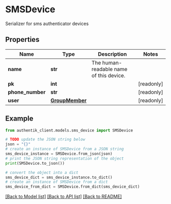 # SMSDevice

Serializer for sms authenticator devices

## Properties

Name | Type | Description | Notes
------------ | ------------- | ------------- | -------------
**name** | **str** | The human-readable name of this device. | 
**pk** | **int** |  | [readonly] 
**phone_number** | **str** |  | [readonly] 
**user** | [**GroupMember**](GroupMember.md) |  | [readonly] 

## Example

```python
from authentik_client.models.sms_device import SMSDevice

# TODO update the JSON string below
json = "{}"
# create an instance of SMSDevice from a JSON string
sms_device_instance = SMSDevice.from_json(json)
# print the JSON string representation of the object
print(SMSDevice.to_json())

# convert the object into a dict
sms_device_dict = sms_device_instance.to_dict()
# create an instance of SMSDevice from a dict
sms_device_from_dict = SMSDevice.from_dict(sms_device_dict)
```
[[Back to Model list]](../README.md#documentation-for-models) [[Back to API list]](../README.md#documentation-for-api-endpoints) [[Back to README]](../README.md)


